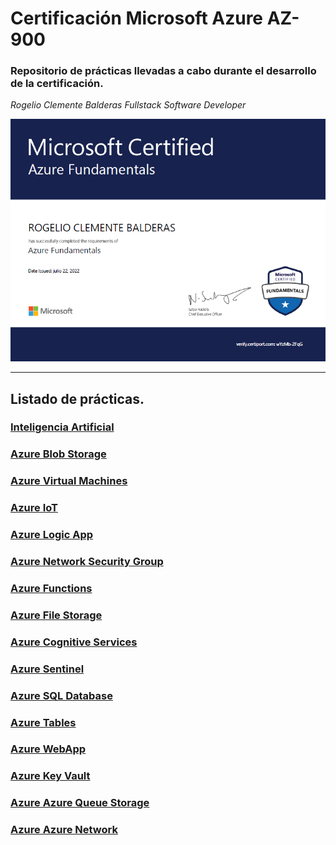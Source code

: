 # Certificación Microsoft Azure AZ-900
### Repositorio de prácticas llevadas a cabo durante el desarrollo de la certificación.

*Rogelio Clemente Balderas* *Fullstack Software Developer*


![ss](cert.png)



---
## Listado de prácticas.



### [Inteligencia Artificial](IA.md) 
### [Azure Blob Storage](AzureBlobStorage.md) 
### [Azure Virtual Machines](AzureVirtualMachine.md)
### [Azure IoT](AzureIoT.md)
### [Azure Logic App](AzureLogicApp.md)
### [Azure Network Security Group](AzureNSG.md)
### [Azure Functions](AzureFunctions.md)
### [Azure File Storage](AzureFileStorage.md)
### [Azure Cognitive Services](AzureCognitiveServices.md)
### [Azure Sentinel](AzureSentinel.md)
### [Azure SQL Database](AzureSQLDatabase.md)
### [Azure Tables](AzureTables.md)
### [Azure WebApp](AzureWebApp.md)
### [Azure Key Vault](AzureKeyVault.md)
### [Azure Azure Queue Storage](AzureQueueStorage.md)
### [Azure Azure Network](AzureNetwork.md)